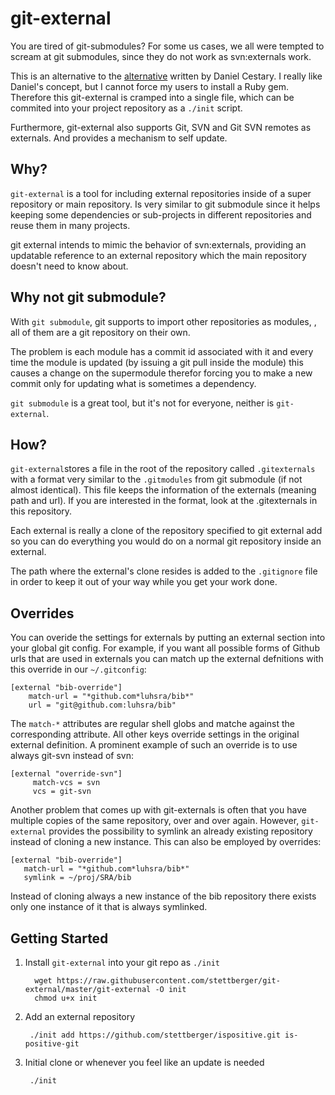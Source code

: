 # git-external

You are tired of git-submodules? For some us cases, we all were
tempted to scream at git submodules, since they do not work as
svn:externals work.

This is an alternative to
the [alternative](http://danielcestari.com/git-external/) written by
Daniel Cestary. I really like Daniel's concept, but I cannot force my
users to install a Ruby gem. Therefore this git-external is cramped
into a single file, which can be commited into your project repository
as a `./init` script.

Furthermore, git-external also supports Git, SVN and Git SVN remotes
as externals. And provides a mechanism to self update.

## Why?

`git-external` is a tool for including external repositories inside of
a super repository or main repository. Is very similar to git
submodule since it helps keeping some dependencies or sub-projects in
different repositories and reuse them in many projects.

git external intends to mimic the behavior of svn:externals, providing
an updatable reference to an external repository which the main
repository doesn't need to know about.


## Why not git submodule?

With `git submodule`, git supports to import other repositories as
modules, , all of them are a git repository on their own.

The problem is each module has a commit id associated with it and
every time the module is updated (by issuing a git pull inside the
module) this causes a change on the supermodule therefor forcing you
to make a new commit only for updating what is sometimes a dependency.

`git submodule` is a great tool, but it's not for everyone, neither is
`git-external`.

## How?

`git-external`stores a file in the root of the repository called
`.gitexternals` with a format very similar to the `.gitmodules` from
git submodule (if not almost identical). This file keeps the
information of the externals (meaning path and url). If you are
interested in the format, look at the .gitexternals in this
repository.

Each external is really a clone of the repository specified to git
external add so you can do everything you would do on a normal
git repository inside an external.

The path where the external's clone resides is added to the `.gitignore`
file in order to keep it out of your way while you get your work done.

## Overrides

You can overide the settings for externals by putting an external
section into your global git config. For example, if you want all
possible forms of Github urls that are used in externals you can match
up the external defnitions with this override in our `~/.gitconfig`:

    [external "bib-override"]
    	match-url = "*github.com*luhsra/bib*"
    	url = "git@github.com:luhsra/bib"

The `match-*` attributes are regular shell globs and matche against
the corresponding attribute. All other keys override settings in the
original external definition. A prominent example of such an override
is to use always git-svn instead of svn:

    [external "override-svn"]
         match-vcs = svn
         vcs = git-svn

Another problem that comes up with git-externals is often that you
have multiple copies of the same repository, over and over again.
However, `git-external` provides the possibility to symlink an already
existing repository instead of cloning a new instance. This can also
be employed by overrides:

    [external "bib-override"]
       match-url = "*github.com*luhsra/bib*"
       symlink = ~/proj/SRA/bib

Instead of cloning always a new instance of the bib repository there
exists only one instance of it that is always symlinked.

## Getting Started

1. Install `git-external` into your git repo as `./init`

         wget https://raw.githubusercontent.com/stettberger/git-external/master/git-external -O init
         chmod u+x init

2. Add an external repository

        ./init add https://github.com/stettberger/ispositive.git is-positive-git

3. Initial clone or whenever you feel like an update is needed

        ./init
